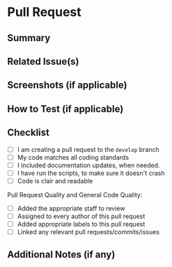 # Pull Request

## Summary

<!-- A brief description of the changes made in this pull request -->

## Related Issue(s)

<!-- If the changes fix any specific issue(s), reference them here -->

## Screenshots (if applicable)

<!-- Include any relevant screenshots or screen recordings to demonstrate the changes (if applicable) -->

## How to Test (if applicable)

<!-- Provide step-by-step instructions on how to test and verify the changes -->

## Checklist

<!-- Make sure that you've done the following -->

- [ ] I am creating a pull request to the `develop` branch
- [ ] My code matches all coding standards
- [ ] I included documentation updates, when needed.
- [ ] I have run the scripts, to make sure it doesn't crash
- [ ] Code is clair and readable

Pull Request Quality and General Code Quality:
- [ ] Added the appropriate staff to review
- [ ] Assigned to every author of this pull request
- [ ] Added appropriate labels to this pull request
- [ ] Linked any relevant pull requests/commits/issues

## Additional Notes (if any)

<!-- Any additional information or context that would be helpful in reviewing the pull request -->
